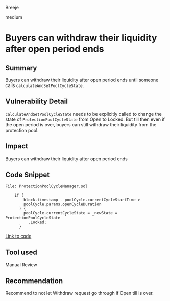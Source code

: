 Breeje

medium

# Buyers can withdraw their liquidity after open period ends

## Summary

Buyers can withdraw their liquidity after open period ends until someone calls `calculateAndSetPoolCycleState`.

## Vulnerability Detail

`calculateAndSetPoolCycleState` needs to be explicitly called to change the state of `ProtectionPoolCycleState` from Open to Locked. But till then even if the open period is over, buyers can still withdraw their liquidity from the protection pool.

## Impact

Buyers can withdraw their liquidity after open period ends

## Code Snippet

```solidity
File: ProtectionPoolCycleManager.sol

    if (
        block.timestamp - poolCycle.currentCycleStartTime >
        poolCycle.params.openCycleDuration
      ) {
        poolCycle.currentCycleState = _newState = ProtectionPoolCycleState
          .Locked;
      }

```
[Link to code](https://github.com/sherlock-audit/2023-02-carapace/blob/main/contracts/core/ProtectionPoolCycleManager.sol#L115-L124)

## Tool used

Manual Review

## Recommendation

Recommend to not let Withdraw request go through if Open till is over.
